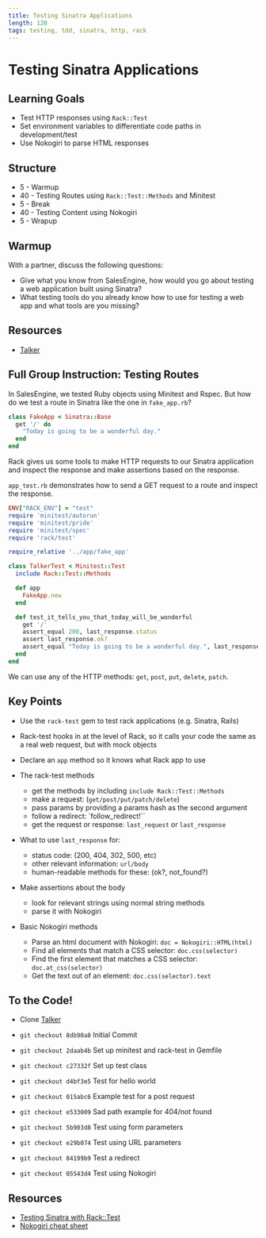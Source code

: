 ```yaml
---
title: Testing Sinatra Applications
length: 120
tags: testing, tdd, sinatra, http, rack
---
```


# Testing Sinatra Applications

## Learning Goals

* Test HTTP responses using `Rack::Test`
* Set environment variables to differentiate code paths in development/test
* Use Nokogiri to parse HTML responses 

## Structure

* 5 - Warmup
* 40 - Testing Routes using `Rack::Test::Methods` and Minitest
* 5 - Break
* 40 - Testing Content using Nokogiri
* 5 - Wrapup

## Warmup 

With a partner, discuss the following questions: 

* Give what you know from SalesEngine, how would you go about testing a web application built using Sinatra?
* What testing tools do you already know how to use for testing a web app and what tools are you missing?

## Resources

* [Talker](https://github.com/turingschool-examples/testing-sinatra-applications)

## Full Group Instruction: Testing Routes

In SalesEngine, we tested Ruby objects using Minitest and Rspec. But how do we test a route in Sinatra like the one in `fake_app.rb`?

```rb
class FakeApp < Sinatra::Base
  get '/' do
    "Today is going to be a wonderful day."
  end
end
```

Rack gives us some tools to make HTTP requests to our Sinatra application and inspect the response and make assertions based on the response.

`app_test.rb` demonstrates how to send a GET request to a route and inspect the response.

```rb
ENV["RACK_ENV"] = "test"
require 'minitest/autorun'
require 'minitest/pride'
require 'minitest/spec'
require 'rack/test'

require_relative '../app/fake_app'

class TalkerTest < Minitest::Test
  include Rack::Test::Methods

  def app
    FakeApp.new
  end

  def test_it_tells_you_that_today_will_be_wonderful
    get '/'
    assert_equal 200, last_response.status
    assert last_response.ok?
    assert_equal "Today is going to be a wonderful day.", last_response.body
  end
end
```

We can use any of the HTTP methods: `get`, `post`, `put`, `delete`, `patch`.

## Key Points

* Use the `rack-test` gem to test rack applications (e.g. Sinatra, Rails)
* Rack-test hooks in at the level of Rack, so it calls your code the same as a real web request, but with mock objects
* Declare an `app` method so it knows what Rack app to use

* The rack-test methods
  * get the methods by including `include Rack::Test::Methods`
  * make a request: (`get/post/put/patch/delete`)
  * pass params by providing a params hash as the second argument
  * follow a redirect: `follow_redirect!``
  * get the request or response: `last_request` or `last_response`

* What to use `last_response` for:
  * status code: (200, 404, 302, 500, etc)
  * other relevant information: `url/body`
  * human-readable methods for these: (ok?, not_found?)

* Make assertions about the body
  * look for relevant strings using normal string methods
  * parse it with Nokogiri

* Basic Nokogiri methods
  * Parse an html document with Nokogiri: `doc = Nokogiri::HTML(html)`
  * Find all elements that match a CSS selector: `doc.css(selector)`
  * Find the first element that matches a CSS selector: `doc.at_css(selector)`
  * Get the text out of an element: `doc.css(selector).text`

## To the Code!

* Clone [Talker](https://github.com/turingschool-examples/testing-sinatra-applications)

* `git checkout 8db90a8` Initial Commit
* `git checkout 2daab4b` Set up minitest and rack-test in Gemfile
* `git checkout c27332f` Set up test class
* `git checkout d4bf3e5` Test for hello world
* `git checkout 015abc6` Example test for a post request
* `git checkout e533009` Sad path example for 404/not found
* `git checkout 5b903d8` Test using form parameters
* `git checkout e29b074` Test using URL parameters
* `git checkout 84199b9` Test a redirect
* `git checkout 05543d4` Test using Nokogiri

## Resources

* [Testing Sinatra with Rack::Test](http://www.sinatrarb.com/testing.html)
* [Nokogiri cheat sheet](https://github.com/sparklemotion/nokogiri/wiki/Cheat-sheet)
